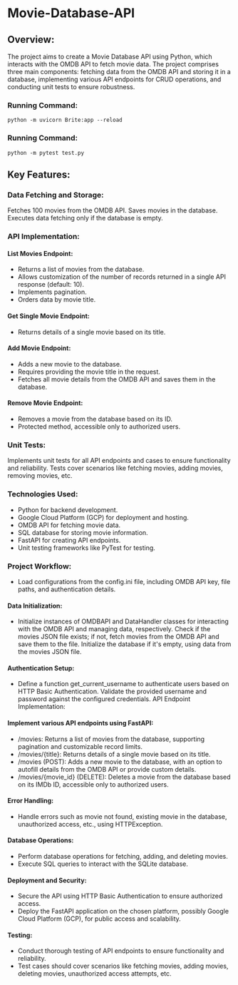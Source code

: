 # Movie-Database-API

## Overview:
The project aims to create a Movie Database API using Python, which interacts with the OMDB API to fetch movie data. The project comprises three main components: fetching data from the OMDB API and storing it in a database, implementing various API endpoints for CRUD operations, and conducting unit tests to ensure robustness.

### Running Command:
```
python -m uvicorn Brite:app --reload
```
### Running Command:
```
python -m pytest test.py
```

## Key Features:

### Data Fetching and Storage:

Fetches 100 movies from the OMDB API.
Saves movies in the database.
Executes data fetching only if the database is empty.
### API Implementation:

#### List Movies Endpoint:
- Returns a list of movies from the database.
- Allows customization of the number of records returned in a single API response (default: 10).
- Implements pagination.
- Orders data by movie title.
#### Get Single Movie Endpoint:
- Returns details of a single movie based on its title.
#### Add Movie Endpoint:
- Adds a new movie to the database.
- Requires providing the movie title in the request.
- Fetches all movie details from the OMDB API and saves them in the database.
#### Remove Movie Endpoint:
- Removes a movie from the database based on its ID.
- Protected method, accessible only to authorized users.

### Unit Tests:

Implements unit tests for all API endpoints and cases to ensure functionality and reliability.
Tests cover scenarios like fetching movies, adding movies, removing movies, etc.
### Technologies Used:

- Python for backend development.
- Google Cloud Platform (GCP) for deployment and hosting.
- OMDB API for fetching movie data.
- SQL database for storing movie information.
- FastAPI for creating API endpoints.
- Unit testing frameworks like PyTest for testing.
### Project Workflow:


- Load configurations from the config.ini file, including OMDB API key, file paths, and authentication details.
#### Data Initialization:

- Initialize instances of OMDBAPI and DataHandler classes for interacting with the OMDB API and managing data, respectively.
Check if the movies JSON file exists; if not, fetch movies from the OMDB API and save them to the file.
Initialize the database if it's empty, using data from the movies JSON file.
#### Authentication Setup:

- Define a function get_current_username to authenticate users based on HTTP Basic Authentication.
Validate the provided username and password against the configured credentials.
API Endpoint Implementation:

#### Implement various API endpoints using FastAPI:
- /movies: Returns a list of movies from the database, supporting pagination and customizable record limits.
- /movies/{title}: Returns details of a single movie based on its title.
- /movies (POST): Adds a new movie to the database, with an option to autofill details from the OMDB API or provide custom details.
- /movies/{movie_id} (DELETE): Deletes a movie from the database based on its IMDb ID, accessible only to authorized users.
#### Error Handling:

- Handle errors such as movie not found, existing movie in the database, unauthorized access, etc., using HTTPException.
#### Database Operations:

- Perform database operations for fetching, adding, and deleting movies.
- Execute SQL queries to interact with the SQLite database.
#### Deployment and Security:

- Secure the API using HTTP Basic Authentication to ensure authorized access.
- Deploy the FastAPI application on the chosen platform, possibly Google Cloud Platform (GCP), for public access and scalability.
#### Testing:

- Conduct thorough testing of API endpoints to ensure functionality and reliability.
- Test cases should cover scenarios like fetching movies, adding movies, deleting movies, unauthorized access attempts, etc.

